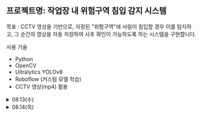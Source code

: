 프로젝트명: 작업장 내 위험구역 침입 감지 시스템
---
목표 : 
CCTV 영상을 기반으로, 지정된 "위험구역"에 사람이 침입할 경우 이를 탐지하고,
그 순간의 영상을 자동 저장하여 사후 확인이 가능하도록 하는 시스템을 구현합니다.

사용 기술
- Python
- OpenCV
- Ultralytics YOLOv8
- Roboflow (커스텀 모델 학습)
- CCTV 영상(mp4) 활용

<details>
<summary>08.13(수)</summary>  

# 관련제품 (링크)
[한화비전](https://www.hanwhavision.com/ko/products/camera/network/bullet/qno-c8013r/)

# 한계점
작업장 내 위험구역(중장비)에서 사람 인식을 잘 못하여 위험함

# 개선점
opencv, tensorflow, yolo로 cctv 영상에서 사람을 탐지하는 기술을 활용하여 개선함.

15분간 실제 제품 사용
- 제품 : Hanwha Vision
- 체험 방식 : 데모 영상 및 제품 설명, 데모 UI 확인 (지금 cctv를 사용해볼 수 있는 방법이 없음)

불편한 점
- "위험 구역" 별도 설정 시 고가의 전용 솔루션이 필요함
- 실시간 탐지된 결과를 로그로 저장하거나, 영상 다운로드 기능이 없는 경우 많음
- 탐지 정확도와 상관없이 경고 알림이 너무 자주 울림 (과잉 경고 → 무시하게 됨)
기록 : 위험구역을 드래그해서 설정하는 게 왜 이렇게 어려운 거지?

경쟁사 제품 사용
- 제품 : Camzify AI
- 차이점 : 탐지 이벤트를 자동으로 녹화하고, 클립을 분류해서 저장하는 시스템 (설명서 확인)

사용자 리뷰 스캔
(제품 리뷰 사이트 확인 해보니)
1. 탐지를 정확하게 하지 못한다(그림자, 장비, 작은 동작도 사람으로 탐지됨)
2. 위험구역 설정이 어렵다(일반 사용자가 설정하거나 수정하기 어려움)
3. 탐지후 영상 자동 저장이 없다(상황이 지나가면 기록이 남지 않아 문제 추적 불가)
- 기록 : 현장 관리자들이 설정하는 데 어려움을 겪는다


가장 짜증나는 것
- 위험구역에 사람이 침입했을 때, 그 순간의 영상이 자동 저장되지 않아 사후 확인이 어렵다.
  -> 경고는 잘 울리는데, 기록으로 남지 않으면 의미가 없다.

1시간 안에 테스트 가능한 것
- mp4파일 불러와서 위에 기술들을 사용해 인식하고 영상을 저장
</details>

<details>
<summary>08.14(목)</summary> 

# 진행상황
- [피드백 진행완료](feedback/0814.md)

# 하드웨어
- 데스크탑

# 핵심 기능 최소 구현:
MP4 파일에서 화면 중앙 사각형 영역에 사람이 들어오면 그 프레임을 이미지로 저장하기


변환 논리:
---
CCTV 실시간 영상 → 준비된 MP4 파일 1개
드래그로 위험구역 설정 → 화면 중앙 고정 사각형
YOLO11 + Roboflow 커스텀 모델 → OpenCV 움직임 감지만
영상 클립 자동 저장 → 스크린샷 1장 저장
실시간 탐지 + 로그 → 콘솔에 "침입 감지!" 출력
사후 확인 시스템 → 저장된 이미지 폴더 확인
</details>